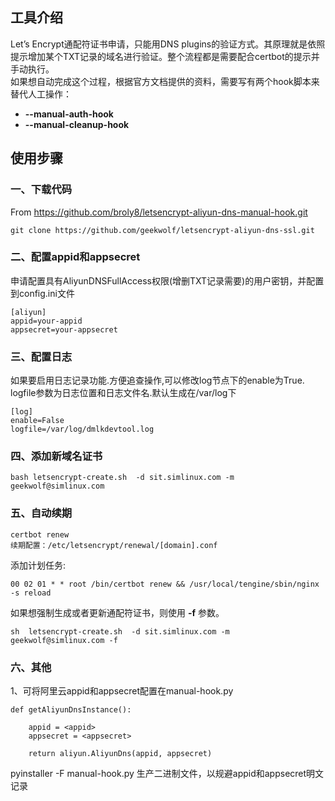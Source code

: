 ## 工具介绍
Let’s Encrypt通配符证书申请，只能用DNS plugins的验证方式。其原理就是依照提示增加某个TXT记录的域名进行验证。整个流程都是需要配合certbot的提示并手动执行。  
如果想自动完成这个过程，根据官方文档提供的资料，需要写有两个hook脚本来替代人工操作：  
- **--manual-auth-hook**  
- **--manual-cleanup-hook**

## 使用步骤
### 一、下载代码
From https://github.com/broly8/letsencrypt-aliyun-dns-manual-hook.git 
```
git clone https://github.com/geekwolf/letsencrypt-aliyun-dns-ssl.git
```

### 二、配置appid和appsecret
申请配置具有AliyunDNSFullAccess权限(增删TXT记录需要)的用户密钥，并配置到config.ini文件

```
[aliyun]
appid=your-appid
appsecret=your-appsecret
```
### 三、配置日志
如果要启用日志记录功能.方便追查操作,可以修改log节点下的enable为True. logfile参数为日志位置和日志文件名.默认生成在/var/log下
```
[log]
enable=False
logfile=/var/log/dmlkdevtool.log
```
### 四、添加新域名证书

```
bash letsencrypt-create.sh  -d sit.simlinux.com -m geekwolf@simlinux.com
```
### 五、自动续期
```
certbot renew
续期配置：/etc/letsencrypt/renewal/[domain].conf
```
添加计划任务:
```
00 02 01 * * root /bin/certbot renew && /usr/local/tengine/sbin/nginx -s reload
```
如果想强制生成或者更新通配符证书，则使用 **-f** 参数。


```
sh  letsencrypt-create.sh  -d sit.simlinux.com -m geekwolf@simlinux.com -f
```

### 六、其他
1、可将阿里云appid和appsecret配置在manual-hook.py
```
def getAliyunDnsInstance():

    appid = <appid>
    appsecret = <appsecret>

    return aliyun.AliyunDns(appid, appsecret)

```
pyinstaller -F manual-hook.py 生产二进制文件，以规避appid和appsecret明文记录
